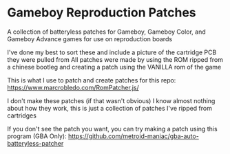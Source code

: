 # Gameboy Reproduction Patches
A collection of batteryless patches for Gameboy, Gameboy Color, and Gameboy Advance games for use on reproduction boards

I've done my best to sort these and include a picture of the cartridge PCB they were pulled from
All patches were made by using the ROM ripped from a chinese bootleg and creating a patch using the VANILLA rom of the game 

This is what I use to patch and create patches for this repo: https://www.marcrobledo.com/RomPatcher.js/

I don't make these patches (if that wasn't obvious) I know almost nothing about how they work, this is just a collection of patches I've ripped from cartridges

If you don't see the patch you want, you can try making a patch using this program (GBA Only): https://github.com/metroid-maniac/gba-auto-batteryless-patcher
